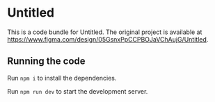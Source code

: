 
  # Untitled

  This is a code bundle for Untitled. The original project is available at https://www.figma.com/design/05GsnxPpCCPBOJaVChAujG/Untitled.

  ## Running the code

  Run `npm i` to install the dependencies.

  Run `npm run dev` to start the development server.
  